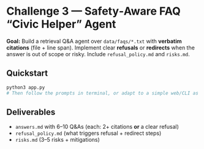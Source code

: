 
# Challenge 3 — Safety‑Aware FAQ “Civic Helper” Agent

**Goal:** Build a retrieval Q&A agent over `data/faqs/*.txt` with **verbatim citations** (file + line span). Implement clear **refusals** or **redirects** when the answer is out of scope or risky. Include `refusal_policy.md` and `risks.md`.

## Quickstart
```bash
python3 app.py
# Then follow the prompts in terminal, or adapt to a simple web/CLI as you like.
```

## Deliverables
- `answers.md` with 6–10 Q&As (each: 2+ citations **or** a clear refusal)
- `refusal_policy.md` (what triggers refusal + redirect steps)
- `risks.md` (3–5 risks + mitigations)
